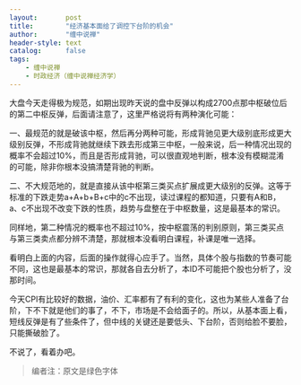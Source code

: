 ```yaml
---
layout:       post
title:        "经济基本面给了调控下台阶的机会"
author:       "缠中说禅"
header-style: text
catalog:      false
tags:
    - 缠中说禅
    - 时政经济（缠中说禅经济学）
---
```


大盘今天走得极为规范，如期出现昨天说的盘中反弹以构成2700点那中枢破位后的第二中枢反弹，后面请注意了，这里严格说将有两种演化可能：



一、最规范的就是破该中枢，然后再分两种可能，形成背驰见更大级别底形成更大级别反弹，不形成背驰就继续下跌去形成第三中枢，一般来说，后一种情况出现的概率不会超过10%，而且是否形成背驰，可以很直观地判断，根本没有模糊混淆的可能，除非你根本没搞清楚背驰的判断。



二、不大规范地的，就是直接从该中枢第三类买点扩展成更大级别的反弹。这等于标准的下跌走势a+A+b+B+c中的c不出现，读过课程的都知道，只要有A和B，a、c不出现不改变下跌的性质，趋势与盘整在于中枢数量，这是最基本的常识。



同样地，第二种情况的概率也不超过10%，按中枢震荡的判别原则，第三类买点与第三类卖点都分辨不清楚，那就根本没看明白课程，补课是唯一选择。



看明白上面的内容，后面的操作就得心应手了。当然，具体个股与指数的节奏可能不同，这也是最基本的常识，那就各自去分析了，本ID不可能把个股也分析了，没那时间。



今天CPI有比较好的数据，油价、汇率都有了有利的变化，这也为某些人准备了台阶，下不下就是他们的事了，不下，市场是不会给面子的。所以，从基本面上看，短线反弹是有了些条件了，但中线的关键还是要低头、下台阶，否则给脸不要脸，只能撕破脸了。



不说了，看着办吧。



> 编者注：原文是绿色字体
